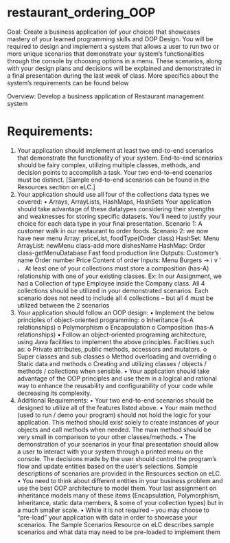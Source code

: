 # restaurant_ordering_OOP
Goal: Create a business application (of your choice) that showcases mastery of your learned 
programming skills and OOP Design. You will be required to design and implement a system 
that allows a user to run two or more unique scenarios that demonstrate your system’s 
functionalities through the console by choosing options in a menu. These scenarios, along with 
your design plans and decisions will be explained and demonstrated in a final presentation
during the last week of class. More specifics about the system’s requirements can be found 
below

Overview: Develop a business application of Restaurant management system

# Requirements: 
1. Your application should implement at least two end-to-end scenarios that demonstrate 
the functionality of your system.
End-to-end scenarios should be fairy complex, utilizing multiple classes, methods, and 
decision points to accomplish a task. Your two end-to-end scenarios must be distinct.
[Sample end-to-end scenarios can be found in the Resources section on eLC.]
2. Your application should use all four of the collections data types we covered:
• Arrays, ArrayLists, HashMaps, HashSets
Your application should take advantage of these datatypes considering their strengths and 
weaknesses for storing specific datasets. You’ll need to justify your choice for each data 
type in your final presentation. 
Scenario 1: A customer walk 
in our restaurant to order 
foods.
Scenario 2: we now have new 
menu
Array: priceList, foodType(Order class)
HashSet: Menu
ArrayList: newMenu class-add more dishesName
HashMap: Order class-getMenuDatabase 
Fast food production line
Outputs:
Customer’s name
Order number 
Price
Content of order
Inputs: 
Menu
Burgers
→
i
v
'
、
At least one of your collections must store a composition (has-A) relationship with one of 
your existing classes. Ex: In our Assignment, we had a Collection of type Employee inside 
the Company class. 
All 4 collections should be utilized in your demonstrated scenarios. Each scenario does not 
need to include all 4 collections – but all 4 must be utilized between the 2 scenarios
3. Your application should follow an OOP design:
• Implement the below principles of object-oriented programming:
o Inheritance (is-A relationships)
o Polymorphism
o Encapsulation
o Composition (has-A relationships)
• Follow an object-oriented programing architecture, using Java facilities to implement 
the above principles. Facilities such as:
o Private attributes, public methods, accessors and mutators.
o Super classes and sub classes
o Method overloading and overriding
o Static data and methods
o Creating and utilizing classes / objects / methods / collections when sensible.
• Your application should take advantage of the OOP principles and use them in a logical 
and rational way to enhance the reusability and configurability of your code while 
decreasing its complexity.
4. Additional Requirements:
• Your two end-to-end scenarios should be designed to utilize all of the features listed 
above.
• Your main method (used to run / demo your program) should not hold the logic for 
your application. This method should exist solely to create instances of your objects and 
call methods when needed. The main method should be very small in comparison to 
your other classes/methods.
• The demonstration of your scenarios in your final presentation should allow a user to 
interact with your system through a printed menu on the console. The decisions made 
by the user should control the program’s flow and update entities based on the user’s 
selections. Sample descriptions of scenarios are provided in the Resources section on 
eLC.
• You need to think about different entities in your business problem and use the best 
OOP architecture to model them. Your last assignment on inheritance models many of 
these items (Encapsulation, Polymorphism, Inheritance, static data members, & some 
of your collection types) but in a much smaller scale. 
• While it is not required – you may choose to “pre-load” your application with data in 
order to showcase your scenarios. The Sample Scenarios Resource on eLC describes 
sample scenarios and what data may need to be pre-loaded to implement them
